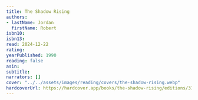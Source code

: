 ```yaml
---
title: The Shadow Rising
authors:
- lastName: Jordan
  firstName: Robert
isbn10:
isbn13:
read: 2024-12-22
rating:
yearPublished: 1990
reading: false
asin:
subtitle:
narrators: []
cover: "../../assets/images/reading/covers/the-shadow-rising.webp"
hardcoverUrl: https://hardcover.app/books/the-shadow-rising/editions/31657198
---
```

